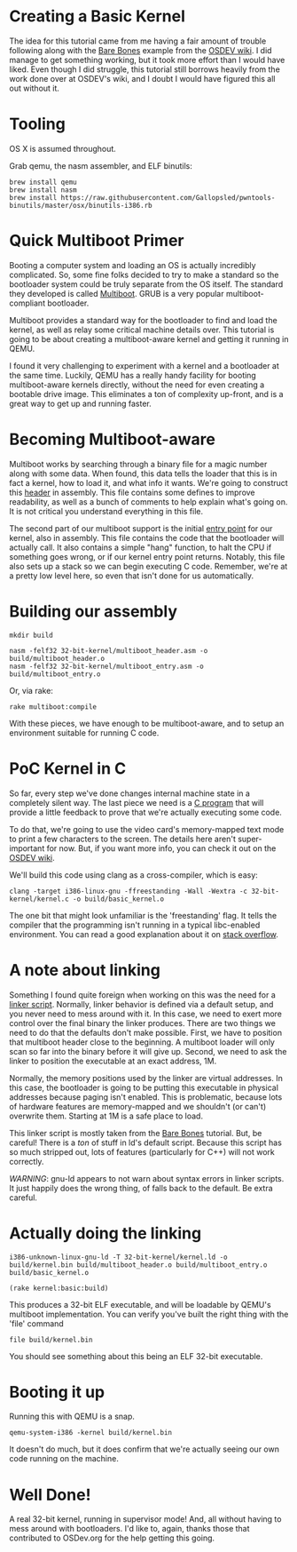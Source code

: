 # Creating a Basic Kernel

The idea for this tutorial came from me having a fair amount of trouble following along with the [Bare Bones](http://wiki.osdev.org/Bare_Bones) example from the [OSDEV wiki](http://wiki.osdev.org/Main_Page). I did manage to get something working, but it took more effort than I would have liked. Even though I did struggle, this tutorial still borrows heavily from the work done over at OSDEV's wiki, and I doubt I would have figured this all out without it.

# Tooling

OS X is assumed throughout.

Grab qemu, the nasm assembler, and ELF binutils:

    brew install qemu
    brew install nasm
    brew install https://raw.githubusercontent.com/Gallopsled/pwntools-binutils/master/osx/binutils-i386.rb

# Quick Multiboot Primer

Booting a computer system and loading an OS is actually incredibly complicated. So, some fine folks decided to try to make a standard so the bootloader system could be truly separate from the OS itself. The standard they developed is called [Multiboot](https://www.gnu.org/software/grub/manual/multiboot/multiboot.html). GRUB is a very popular multiboot-compliant bootloader.

Multiboot provides a standard way for the bootloader to find and load the kernel, as well as relay some critical machine details over. This tutorial is going to be about creating a multiboot-aware kernel and getting it running in QEMU.

I found it very challenging to experiment with a kernel and a bootloader at the same time. Luckily, QEMU has a really handy facility for booting multiboot-aware kernels directly, without the need for even creating a bootable drive image. This eliminates a ton of complexity up-front, and is a great way to get up and running faster.

# Becoming Multiboot-aware

Multiboot works by searching through a binary file for a magic number along with some data. When found, this data tells the loader that this is in fact a kernel, how to load it, and what info it wants. We're going to construct this [header](../bootloader/multiboot_header.asm) in assembly. This file contains some defines to improve readability, as well as a bunch of comments to help explain what's going on. It is not critical you understand everything in this file.

The second part of our multiboot support is the initial [entry point](../bootloader/multiboot_entry.asm) for our kernel, also in assembly. This file contains the code that the bootloader will actually call. It also contains a simple "hang" function, to halt the CPU if something goes wrong, or if our kernel entry point returns. Notably, this file also sets up a stack so we can begin executing C code. Remember, we're at a pretty low level here, so even that isn't done for us automatically.

# Building our assembly

    mkdir build

    nasm -felf32 32-bit-kernel/multiboot_header.asm -o build/multiboot_header.o
    nasm -felf32 32-bit-kernel/multiboot_entry.asm -o build/multiboot_entry.o

Or, via rake:

    rake multiboot:compile

With these pieces, we have enough to be multiboot-aware, and to setup an environment suitable for running C code.

# PoC Kernel in C

So far, every step we've done changes internal machine state in a completely silent way. The last piece we need is a [C program](../32-bit-kernel/kernel.c) that will provide a little feedback to prove that we're actually executing some code.

To do that, we're going to use the video card's memory-mapped text mode to print a few characters to the screen. The details here aren't super-important for now. But, if you want more info, you can check it out on the [OSDEV wiki](http://wiki.osdev.org/Text_UI).

We'll build this code using clang as a cross-compiler, which is easy:

    clang -target i386-linux-gnu -ffreestanding -Wall -Wextra -c 32-bit-kernel/kernel.c -o build/basic_kernel.o

The one bit that might look unfamiliar is the 'freestanding' flag. It tells the compiler that the programming isn't running in a typical libc-enabled environment. You can read a good explanation about it on [stack overflow](http://stackoverflow.com/questions/17692428/what-is-ffreestanding-option-in-gcc).

# A note about linking

Something I found quite foreign when working on this was the need for a [linker script](kernel.ld). Normally, linker behavior is defined via a default setup, and you never need to mess around with it. In this case, we need to exert more control over the final binary the linker produces. There are two things we need to do that the defaults don't make possible. First, we have to position that multiboot header close to the beginning. A multiboot loader will only scan so far into the binary before it will give up. Second, we need to ask the linker to position the executable at an exact address, 1M.

Normally, the memory positions used by the linker are virtual addresses. In this case, the bootloader is going to be putting this executable in physical addresses because paging isn't enabled. This is problematic, because lots of hardware features are memory-mapped and we shouldn't (or can't) overwrite them. Starting at 1M is a safe place to load.

This linker script is mostly taken from the [Bare Bones](http://wiki.osdev.org/Bare_Bones) tutorial. But, be careful! There is a *ton* of stuff in ld's default script. Because this script has so much stripped out, lots of features (particularly for C++) will not work correctly.

*WARNING*: gnu-ld appears to not warn about syntax errors in linker scripts. It just happily does the wrong thing, of falls back to the default. Be extra careful.

# Actually doing the linking

    i386-unknown-linux-gnu-ld -T 32-bit-kernel/kernel.ld -o build/kernel.bin build/multiboot_header.o build/multiboot_entry.o build/basic_kernel.o

    (rake kernel:basic:build)

This produces a 32-bit ELF executable, and will be loadable by QEMU's multiboot implementation. You can verify you've built the right thing with the 'file' command

    file build/kernel.bin

You should see something about this being an ELF 32-bit executable.

# Booting it up

Running this with QEMU is a snap.

    qemu-system-i386 -kernel build/kernel.bin

It doesn't do much, but it does confirm that we're actually seeing our own code running on the machine.

# Well Done!

A real 32-bit kernel, running in supervisor mode! And, all without having to mess around with bootloaders. I'd like to, again, thanks those that contributed to OSDev.org for the help getting this going.
